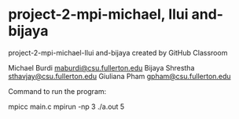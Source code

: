 # project-2-mpi-michael, Ilui and-bijaya
project-2-mpi-michael-Ilui and-bijaya created by GitHub Classroom


Michael Burdi   maburdi@csu.fullerton.edu
Bijaya Shrestha sthavjay@csu.fullerton.edu
Giuliana Pham   gpham@csu.fullerton.edu


Command to run the program:

  mpicc main.c
  mpirun -np 3 ./a.out 5
  
  

